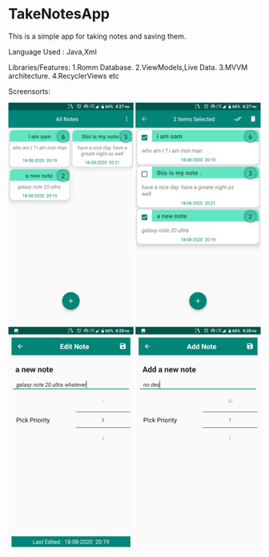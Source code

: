 # TakeNotesApp
This is a simple app for taking notes and saving them.

Language Used : Java,Xml

Libraries/Features:
1.Romm Database.
2.ViewModels,Live Data.
3.MVVM architecture.
4.RecyclerViews etc

Screensorts:

<img src="screenshorts/Screenshot_20200901-162726_MVVM_ViewModel_Romm_LiveData.png" width="250">
<img src="screenshorts/Screenshot_20200901-162756_MVVM_ViewModel_Romm_LiveData.png" width="250">
<img src="screenshorts/Screenshot_20200901-162826_MVVM_ViewModel_Romm_LiveData.png" width="250">
<img src="screenshorts/Screenshot_20200901-162854_MVVM_ViewModel_Romm_LiveData.png" width="250">
